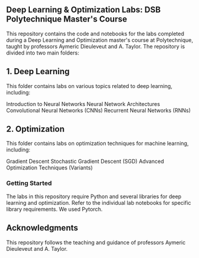 
## Deep Learning & Optimization Labs: DSB Polytechnique Master's Course

This repository contains the code and notebooks for the labs completed during a Deep Learning and Optimization master's course at Polytechnique, taught by professors Aymeric Dieuleveut and A. Taylor. The repository is divided into two main folders:

## 1. Deep Learning

This folder contains labs on various topics related to deep learning, including:

Introduction to Neural Networks
Neural Network Architectures
Convolutional Neural Networks (CNNs)
Recurrent Neural Networks (RNNs)

## 2. Optimization

This folder contains labs on optimization techniques for machine learning, including:

Gradient Descent
Stochastic Gradient Descent (SGD)
Advanced Optimization Techniques (Variants)

### Getting Started

The labs in this repository require Python and several libraries for deep learning and optimization. Refer to the individual lab notebooks for specific library requirements. We used Pytorch.

 
## Acknowledgments
This repository follows the teaching and guidance of professors Aymeric Dieuleveut and A. Taylor. 
